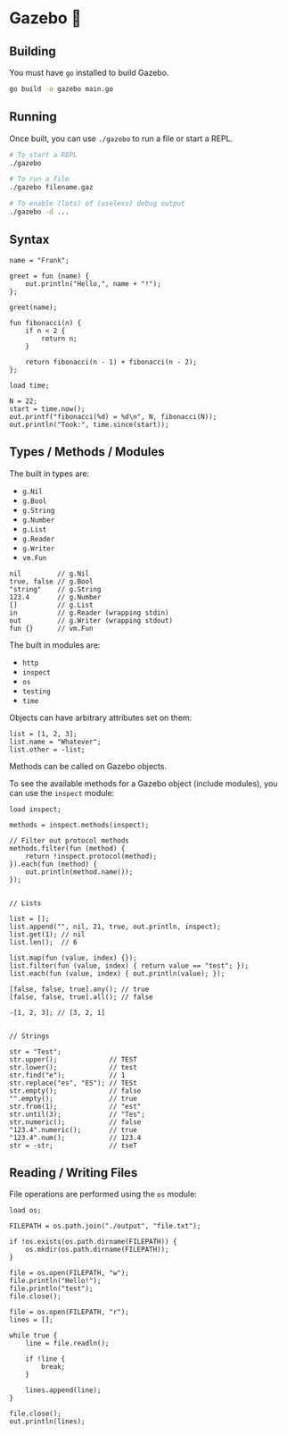 # Gazebo :circus_tent:

## Building

You must have `go` installed to build Gazebo.

```bash
go build -o gazebo main.go
```

## Running

Once built, you can use `./gazebo` to run a file or start a REPL.

```bash
# To start a REPL
./gazebo

# To run a file
./gazebo filename.gaz

# To enable (lots) of (useless) debug output
./gazebo -d ...
```

## Syntax

```
name = "Frank";

greet = fun (name) {
    out.println("Hello,", name + "!");
};

greet(name);

fun fibonacci(n) {
    if n < 2 {
        return n;
    }

    return fibonacci(n - 1) + fibonacci(n - 2);
};

load time;

N = 22;
start = time.now();
out.printf("fibonacci(%d) = %d\n", N, fibonacci(N));
out.println("Took:", time.since(start));
```

## Types / Methods / Modules

The built in types are:
* `g.Nil`
* `g.Bool`
* `g.String`
* `g.Number`
* `g.List`
* `g.Reader`
* `g.Writer`
* `vm.Fun`

```
nil         // g.Nil
true, false // g.Bool
"string"    // g.String
123.4       // g.Number
[]          // g.List
in          // g.Reader (wrapping stdin)
out         // g.Writer (wrapping stdout)
fun {}      // vm.Fun
```

The built in modules are:
* `http`
* `inspect`
* `os`
* `testing`
* `time`

Objects can have arbitrary attributes set on them:
```
list = [1, 2, 3];
list.name = "Whatever";
list.other = -list;
```

Methods can be called on Gazebo objects.

To see the available methods for a Gazebo object (include modules), you can use the `inspect` module:

```
load inspect;

methods = inspect.methods(inspect);

// Filter out protocol methods
methods.filter(fun (method) {
    return !inspect.protocol(method);
}).each(fun (method) {
    out.println(method.name());
});


// Lists

list = [];
list.append("", nil, 21, true, out.println, inspect);
list.get(1); // nil
list.len();  // 6

list.map(fun (value, index) {});
list.filter(fun (value, index) { return value == "test"; });
list.each(fun (value, index) { out.println(value); });

[false, false, true].any(); // true
[false, false, true].all(); // false

-[1, 2, 3]; // [3, 2, 1]


// Strings

str = "Test";
str.upper();             // TEST
str.lower();             // test
str.find("e");           // 1
str.replace("es", "ES"); // TESt
str.empty();             // false
"".empty();              // true
str.from(1);             // "est"
str.until(3);            // "Tes";
str.numeric();           // false
"123.4".numeric();       // true
"123.4".num();           // 123.4
str = -str;              // tseT
```

## Reading / Writing Files

File operations are performed using the `os` module:

```
load os;

FILEPATH = os.path.join("./output", "file.txt");

if !os.exists(os.path.dirname(FILEPATH)) {
    os.mkdir(os.path.dirname(FILEPATH));
}

file = os.open(FILEPATH, "w");
file.println("Hello!");
file.println("test");
file.close();

file = os.open(FILEPATH, "r");
lines = [];

while true {
    line = file.readln();

    if !line {
        break;
    }

    lines.append(line);
}

file.close();
out.println(lines);
```
